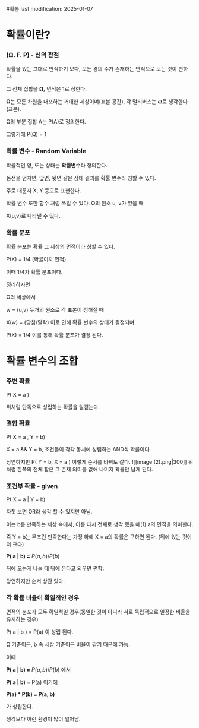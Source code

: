 #확통
last modification: 2025-01-07

# 확률이란?

### (**Ω. F. P**) - 신의 관점

확률을 있는 그대로 인식하기 보다, 모든 경의 수가 존재하는 면적으로 보는 것이 편하다.

그 전체 집합을 **Ω,** 면적은 1로 정한다.

**Ω**는 모든 차원을 내포하는 거대한 세상이며(표본 공간), 각 멀티버스는 **ω**로 생각한다(표본).

Ω의 부분 집합 A는 P(A)로 정의한다.

그렇기에 P(Ω) = **1**

### 확률 변수 - Random Variable

확률적인 양, 또는 상태는 **확률변수**라 정의한다.

동전을 던지면, 앞면, 뒷면 같은 상태 결과를 확률 변수라 칭할 수 있다.

주로 대문자 X, Y 등으로 표현한다.

확률 변수 또한 함수 처럼 쓰일 수 있다. Ω의 원소 u, v가 있을 때

X(u,v)로 나타낼 수 있다.

### 확률 분포

확률 분포는 확률 그 세상의 면적이라 칭할 수 있다.

P(X) = 1/4 (확률이자 면적)

이때 1/4가 확률 분포이다.

정리하자면

Ω의 세상에서

w = (u,v) 두개의 원소로 각 표본이 정해질 때

X(w) = (당첨/탈락) 이로 인해 확률 변수의 상태가 결정되며

P(X) = 1/4 이를 통해 확률 분포가 결정 된다.

# 확률 변수의 조합

### 주변 확률

P( X = a )

위처럼 단독으로 성립하는 확률을 일컫는다.

### 결합 확률

P( X = a , Y = b)

X = a && Y = b, 조건들이 각각 동시에 성립하는 AND식 확률이다.

당연하지만 P( Y = b, X = a ) 이렇게 순서를 바꿔도 같다.
![[image (2).png|300]]
위 처럼 한쪽의 전체 합은 그 존재 의미를 없애 나머지 확률만 남게 된다.

### 조건부 확률 - given

P( X = a | Y = b)

자칫 보면 OR라 생각 할 수 있지만 아님.

이는 b를 만족하는 세상 속에서, 이를 다시 전체로 생각 했을 때(1) a의 면적을 의미한다.

즉 Y = b는 무조건 만족한다는 가정 하에 X = a의 확률은 구하면 된다. (뒤에 있는 것이 더 크다)

**P( a | b) =** $P(a,b) / P(b)$

뒤에 오는게 나눌 때 뒤에 온다고 외우면 편함.

당연하지만 순서 상관 있다.

### 각 확률 비율이 확일적인 경우

면적의 분포가 모두 획일적일 경우(동일한 것이 아니라 서로 독립적으로 일정한 비율을 유지하는 경우)

P( a | b ) = P(a) 이 성립 된다.

Ω 기준이든, b 속 세상 기준이든 비율이 같기 때문에 가능.

이때

**P( a | b) =** $P(a,b) / P(b)$ 에서

**P( a | b)** = P(a) 이기에

**P(a) * P(b) = P(a, b)**

가 성립한다.

생각보다 이런 환경이 많이 일어남.